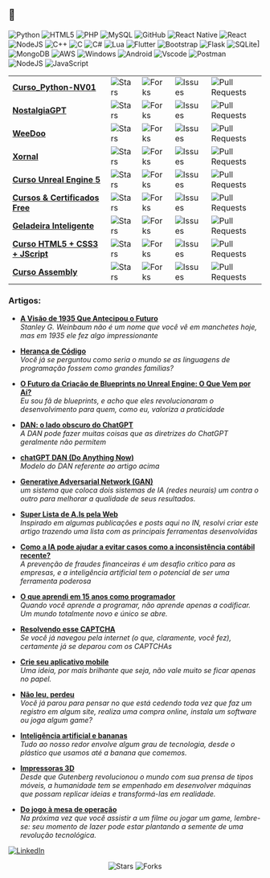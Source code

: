 ##  👋

<p>
	<img align="center" alt="Python" src="https://img.shields.io/badge/python-3670A0?style=for-the-badge&logo=python&logoColor=ffdd54">
	<img align="center" alt="HTML5" src="https://img.shields.io/badge/HTML5-E34F26?style=for-the-badge&logo=html5&logoColor=white">
	<img align="center" alt="PHP" src="https://img.shields.io/badge/PHP-777BB4?style=for-the-badge&logo=php&logoColor=white">
	<img align="center" alt="MySQL" src="https://img.shields.io/badge/MySQL-00000F?style=for-the-badge&logo=mysql&logoColor=white">
	<img align="center" alt="GitHub" src="https://img.shields.io/badge/GitHub-100000?style=for-the-badge&logo=github&logoColor=white">
	<img align="center" alt="React Native" src="https://img.shields.io/badge/React_Native-20232A?style=for-the-badge&logo=react&logoColor=61DAFB">
	<img align="center" alt="React" src="https://img.shields.io/badge/React-20232A?style=for-the-badge&logo=react&logoColor=61DAFB">
	<img align="center" alt="NodeJS" src="https://img.shields.io/badge/node.js-6DA55F?style=for-the-badge&logo=node.js&logoColor=white">
	<img align="center" alt="C++" src="https://img.shields.io/badge/C%2B%2B-00599C?style=for-the-badge&logo=c%2B%2B&logoColor=white">
	<img align="center" alt="C" src="https://img.shields.io/badge/C-00599C?style=for-the-badge&logo=c&logoColor=white">
	<img align="center" alt="C#" src="https://img.shields.io/badge/C%23-239120?style=for-the-badge&logo=c-sharp&logoColor=white">
	<img align="center" alt="Lua" <img alt="Static Badge" src="https://img.shields.io/badge/Lua-2C2D72?style=for-the-badge&logo=lua&logoColor=white">
	<img align="center" alt="Flutter" src="https://img.shields.io/badge/Flutter-02569B?style=for-the-badge&logo=flutter&logoColor=white">
	<img align="center" alt="Bootstrap" src="https://img.shields.io/badge/-boostrap-0D1117?style=for-the-badge&logo=bootstrap&labelColor=0D1117">
	<img align="center" alt="Flask" src="https://img.shields.io/badge/flask-%23000.svg?style=for-the-badge&logo=flask&logoColor=white">
	<img align="center" alt="SQLite" src="https://img.shields.io/badge/SQLite-000?style=for-the-badge&logo=sqlite&logoColor=07405E">]
	<img align="center" alt="MongoDB" src="https://img.shields.io/badge/MongoDB-%234ea94b.svg?style=for-the-badge&logo=mongodb&logoColor=white">
	<img align="center" alt="AWS" src="https://img.shields.io/badge/AWS-000.svg?style=for-the-badge&logo=amazon-aws&logoColor=white">
	<img align="center" alt="Windows" src="https://img.shields.io/badge/Windows-000?style=for-the-badge&logo=windows&logoColor=2CA5E0">
	<img align="center" alt="Android" src="https://img.shields.io/badge/Android-3DDC84?style=for-the-badge&logo=android&logoColor=white">
	<img align="center" alt="Vscode" src="https://img.shields.io/badge/Vscode-007ACC?style=for-the-badge&logo=visual-studio-code&logoColor=white">
	<img align="center" alt="Postman" src="https://img.shields.io/badge/Postman-FF6C37.svg?style=for-the-badge&logo=Postman&logoColor=white">
	<img align="center" alt="NodeJS" src="https://img.shields.io/badge/node.js-6DA55F?style=for-the-badge&logo=node.js&logoColor=white">
	<img align="center" alt="JavaScript" src="https://img.shields.io/badge/JavaScript-F7DF1E?style=for-the-badge&logo=javascript&logoColor=black">
</p>

<table>
  <tbody>
    <tr>
      <td><a href="https://github.com/caioross/Curso_Python-NV01"><b>Curso_Python-NV01</b></a></td>
      <td><img alt="Stars" src="https://img.shields.io/github/stars/caioross/Curso_Python-NV01?style=flat-square&labelColor=343b41"/></td>
      <td><img alt="Forks" src="https://img.shields.io/github/forks/caioross/Curso_Python-NV01?style=flat-square&labelColor=343b41"/></td>
      <td><img alt="Issues" src="https://img.shields.io/github/issues/caioross/Curso_Python-NV01?style=flat-square&labelColor=343b41"/></td>
      <td><img alt="Pull Requests" src="https://img.shields.io/github/issues-pr/caioross/Curso_Python-NV01?style=flat-square&labelColor=343b41"/></td>
    </tr>
	  <tr>
      <td><a href="https://github.com/caioross/NostalgiaGPT"><b>NostalgiaGPT</b></a></td>
      <td><img alt="Stars" src="https://img.shields.io/github/stars/caioross/NostalgiaGPT?style=flat-square&labelColor=343b41"/></td>
      <td><img alt="Forks" src="https://img.shields.io/github/forks/caioross/NostalgiaGPT?style=flat-square&labelColor=343b41"/></td>
      <td><img alt="Issues" src="https://img.shields.io/github/issues/caioross/NostalgiaGPT?style=flat-square&labelColor=343b41"/></td>
      <td><img alt="Pull Requests" src="https://img.shields.io/github/issues-pr/caioross/NostalgiaGPT?style=flat-square&labelColor=343b41"/></td>
    </tr>
    <tr>
      <td><a href="https://github.com/caioross/WeeDoo"><b>WeeDoo</b></a></td>
      <td><img alt="Stars" src="https://img.shields.io/github/stars/caioross/WeeDoo?style=flat-square&labelColor=343b41"/></td>
      <td><img alt="Forks" src="https://img.shields.io/github/forks/caioross/WeeDoo?style=flat-square&labelColor=343b41"/></td>
      <td><img alt="Issues" src="https://img.shields.io/github/issues/caioross/WeeDoo?style=flat-square&labelColor=343b41"/></td> 
      <td><img alt="Pull Requests" src="https://img.shields.io/github/issues-pr/caioross/WeeDoo?style=flat-square&labelColor=343b41"/></td>
    </tr>
<tr>
      <td><a href="https://github.com/caioross/Xornal"><b>Xornal</b></a></td>
      <td><img alt="Stars" src="https://img.shields.io/github/stars/caioross/Xornal?style=flat-square&labelColor=343b41"/></td>
      <td><img alt="Forks" src="https://img.shields.io/github/forks/caioross/Xornal?style=flat-square&labelColor=343b41"/></td>
      <td><img alt="Issues" src="https://img.shields.io/github/issues/caioross/Xornal?style=flat-square&labelColor=343b41"/></td>
      <td><img alt="Pull Requests" src="https://img.shields.io/github/issues-pr/caioross/Xornalo?style=flat-square&labelColor=343b41"/></td>
    </tr>
<tr>
      <td><a href="https://github.com/caioross/Curso_UnrealEngine5-VR"><b>Curso Unreal Engine 5</b></a></td>
      <td><img alt="Stars" src="https://img.shields.io/github/stars/caioross/Curso_UnrealEngine5-VR?style=flat-square&labelColor=343b41"/></td>
      <td><img alt="Forks" src="https://img.shields.io/github/forks/caioross/Curso_UnrealEngine5-VR?style=flat-square&labelColor=343b41"/></td>
      <td><img alt="Issues" src="https://img.shields.io/github/issues/caioross/Curso_UnrealEngine5-VR?style=flat-square&labelColor=343b41"/></td>
      <td><img alt="Pull Requests" src="https://img.shields.io/github/issues-pr/caioross/Curso_UnrealEngine5-VR?style=flat-square&labelColor=343b41"/></td>
    </tr>
<tr>
      <td><a href="https://github.com/caioross/Cursos-Certificados-Free"><b>Cursos & Certificados Free</b></a></td>
      <td><img alt="Stars" src="https://img.shields.io/github/stars/caioross/Cursos-Certificados-Free?style=flat-square&labelColor=343b41"/></td>
      <td><img alt="Forks" src="https://img.shields.io/github/forks/caioross/Cursos-Certificados-Free?style=flat-square&labelColor=343b41"/></td>
      <td><img alt="Issues" src="https://img.shields.io/github/issues/caioross/Cursos-Certificados-Free?style=flat-square&labelColor=343b41"/></td>
      <td><img alt="Pull Requests" src="https://img.shields.io/github/issues-pr/caioross/Cursos-Certificados-Free?style=flat-square&labelColor=343b41"/></td>
    </tr>
<tr>
      <td><a href="https://github.com/caioross/GeladeiraInteligente"><b>Geladeira Inteligente</b></a></td>
      <td><img alt="Stars" src="https://img.shields.io/github/stars/caioross/GeladeiraInteligente?style=flat-square&labelColor=343b41"/></td>
      <td><img alt="Forks" src="https://img.shields.io/github/forks/caioross/GeladeiraInteligente?style=flat-square&labelColor=343b41"/></td>
      <td><img alt="Issues" src="https://img.shields.io/github/issues/caioross/GeladeiraInteligente?style=flat-square&labelColor=343b41"/></td>
      <td><img alt="Pull Requests" src="https://img.shields.io/github/issues-pr/caioross/GeladeiraInteligente?style=flat-square&labelColor=343b41"/></td>
    </tr>
<tr>
      <td><a href="https://github.com/caioross/Curso_HTML-CSS-JScript"><b>Curso HTML5 + CSS3 + JScript</b></a></td>
      <td><img alt="Stars" src="https://img.shields.io/github/stars/caioross/Curso_HTML-CSS-JScript?style=flat-square&labelColor=343b41"/></td>
      <td><img alt="Forks" src="https://img.shields.io/github/forks/caioross/Curso_HTML-CSS-JScript?style=flat-square&labelColor=343b41"/></td>
      <td><img alt="Issues" src="https://img.shields.io/github/issues/caioross/Curso_HTML-CSS-JScript?style=flat-square&labelColor=343b41"/></td>
      <td><img alt="Pull Requests" src="https://img.shields.io/github/issues-pr/caioross/Curso_HTML-CSS-JScript?style=flat-square&labelColor=343b41"/></td>
    </tr>
<tr>
      <td><a href="https://github.com/caioross/Curso_Assembly"><b>Curso Assembly</b></a></td>
      <td><img alt="Stars" src="https://img.shields.io/github/stars/caioross/Curso_Assembly?style=flat-square&labelColor=343b41"/></td>
      <td><img alt="Forks" src="https://img.shields.io/github/forks/caioross/Curso_Assembly?style=flat-square&labelColor=343b41"/></td>
      <td><img alt="Issues" src="https://img.shields.io/github/issues/caioross/Curso_Assembly?style=flat-square&labelColor=343b41"/></td>
      <td><img alt="Pull Requests" src="https://img.shields.io/github/issues-pr/caioross/Curso_Assembly?style=flat-square&labelColor=343b41"/></td>
    </tr>
  </tbody>
</table>

<h3>Artigos:</h3>
<ul>
  <li><a href="https://www.linkedin.com/pulse/vis%25C3%25A3o-de-1935-que-antecipou-o-futuro-caio-comitre-rossi--gachf/?trackingId=nODnWpxtR%2FKl4RAH7DE1YA%3D%3D"><b>A Visão de 1935 Que Antecipou o Futuro</b></a><br/><i>Stanley G. Weinbaum não é um nome que você vê em manchetes hoje, mas em 1935 ele fez algo impressionante</i></li>
</ul>

<ul>
  <li><a href="https://www.linkedin.com/pulse/heran%25C3%25A7a-de-c%25C3%25B3digo-caio-comitre-rossi--cjhbf/?trackingId=ho39zVmVQOaq32Jm5XDAug%3D%3D"><b>Herança de Código</b></a><br/><i>Você já se perguntou como seria o mundo se as linguagens de programação fossem como grandes famílias?</i></li>
</ul>

<ul>
  <li><a href="https://www.linkedin.com/pulse/o-futuro-da-cria%25C3%25A7%25C3%25A3o-de-blueprints-unreal-engine-que-comitre-rossi--x27if/?trackingId=ho39zVmVQOaq32Jm5XDAug%3D%3D"><b>O Futuro da Criação de Blueprints no Unreal Engine: O Que Vem por Aí?</b></a><br/><i>Eu sou fã de blueprints, e acho que eles revolucionaram o desenvolvimento para quem, como eu, valoriza a praticidade</i></li>
</ul>

<ul>
  <li><a href="https://www.linkedin.com/pulse/dan-o-lado-obscuro-do-chatgpt-caio-ross/?trackingId=ho39zVmVQOaq32Jm5XDAug%3D%3D"><b>DAN: o lado obscuro do ChatGPT</b></a><br/><i>A DAN pode fazer muitas coisas que as diretrizes do ChatGPT geralmente não permitem</i></li>
</ul>

<ul>
  <li><a href="https://www.linkedin.com/pulse/chatgpt-dan-do-anything-now-caio-ross/?trackingId=ho39zVmVQOaq32Jm5XDAug%3D%3D"><b>chatGPT DAN (Do Anything Now)</b></a><br/><i>Modelo do DAN referente ao artigo acima</i></li>
</ul>

<ul>
  <li><a href="https://www.linkedin.com/pulse/generative-adversarial-network-gan-caio-ross/?trackingId=ho39zVmVQOaq32Jm5XDAug%3D%3D"><b>Generative Adversarial Network (GAN)</b></a><br/><i>um sistema que coloca dois sistemas de IA (redes neurais) um contra o outro para melhorar a qualidade de seus resultados.</i></li>
</ul>

<ul>
  <li><a href="https://www.linkedin.com/pulse/super-lista-de-ais-pela-web-caio-ross/?trackingId=ho39zVmVQOaq32Jm5XDAug%3D%3D"><b>Super Lista de A.Is pela Web</b></a><br/><i>Inspirado em algumas publicações e posts aqui no IN, resolvi criar este artigo trazendo uma lista com as principais ferramentas desenvolvidas</i></li>
</ul>

<ul>
  <li><a href="https://www.linkedin.com/pulse/como-ia-pode-ajudar-evitar-casos-o-desfalque-cont%25C3%25A1bil-caio-ross/?trackingId=ho39zVmVQOaq32Jm5XDAug%3D%3D"><b>Como a IA pode ajudar a evitar casos como a inconsistência contábil recente?</b></a><br/><i>A prevenção de fraudes financeiras é um desafio crítico para as empresas, e a inteligência artificial tem o potencial de ser uma ferramenta poderosa</i></li>
</ul>

<ul>
  <li><a href="https://www.linkedin.com/pulse/o-que-aprendi-em-15-anos-como-programador-caio-ross/?trackingId=ho39zVmVQOaq32Jm5XDAug%3D%3D"><b>O que aprendi em 15 anos como programador</b></a><br/><i>Quando você aprende a programar, não aprende apenas a codificar. Um mundo totalmente novo e único se abre.</i></li>
</ul>

<ul>
  <li><a href="https://www.linkedin.com/pulse/resolvendo-esse-captcha-caio-rossi-/?trackingId=ho39zVmVQOaq32Jm5XDAug%3D%3D"><b>Resolvendo esse CAPTCHA</b></a><br/><i>Se você já navegou pela internet (o que, claramente, você fez), certamente já se deparou com os CAPTCHAs </i></li>
</ul>

<ul>
  <li><a href="https://www.linkedin.com/pulse/crie-seu-aplicativo-mobile-caio-rossi/?trackingId=ho39zVmVQOaq32Jm5XDAug%3D%3D"><b>Crie seu aplicativo mobile</b></a><br/><i>Uma ideia, por mais brilhante que seja, não vale muito se ficar apenas no papel.</i></li>
</ul>

<ul>
  <li><a href="https://www.linkedin.com/pulse/n%25C3%25A3o-leu-perdeu-caio-rossi/?trackingId=ho39zVmVQOaq32Jm5XDAug%3D%3D"><b>Não leu, perdeu</b></a><br/><i>Você já parou para pensar no que está cedendo toda vez que faz um registro em algum site, realiza uma compra online, instala um software ou joga algum game?</i></li>
</ul>

<ul>
  <li><a href="https://www.linkedin.com/pulse/intelig%25C3%25AAncia-artificial-e-bananas-caio-rossi/?trackingId=ho39zVmVQOaq32Jm5XDAug%3D%3D"><b>Inteligência artificial e bananas</b></a><br/><i>Tudo ao nosso redor envolve algum grau de tecnologia, desde o plástico que usamos até a banana que comemos.</i></li>
</ul>

<ul>
  <li><a href="https://www.linkedin.com/pulse/sobre-impressoras-3d-caio-rossi/?trackingId=ho39zVmVQOaq32Jm5XDAug%3D%3D"><b>Impressoras 3D</b></a><br/><i>Desde que Gutenberg revolucionou o mundo com sua prensa de tipos móveis, a humanidade tem se empenhado em desenvolver máquinas que possam replicar ideias e transformá-las em realidade.</i></li>
</ul>

<ul>
  <li><a href="https://www.linkedin.com/pulse/do-jogo-%25C3%25A0-mesa-de-opera%25C3%25A7%25C3%25A3o-caio-rossi/?trackingId=ho39zVmVQOaq32Jm5XDAug%3D%3D"><b>Do jogo à mesa de operação</b></a><br/><i>Na próxima vez que você assistir a um filme ou jogar um game, lembre-se: seu momento de lazer pode estar plantando a semente de uma revolução tecnológica.</i></li>
</ul>

<a href="https://www.linkedin.com/in/caiorossi/" target="_blank"><img alt="LinkedIn" src="https://img.shields.io/badge/linkedin-%230077B5.svg?&style=for-the-badge&logo=linkedin&logoColor=white" /></a>
<p align="center"><img alt="Stars" src="https://img.shields.io/github/stars/caioross/caioross?style=flat-square&labelColor=343b41"/> <img alt="Forks" src="https://img.shields.io/github/forks/caioross/caioross?style=flat-square&labelColor=343b41"/></p>

